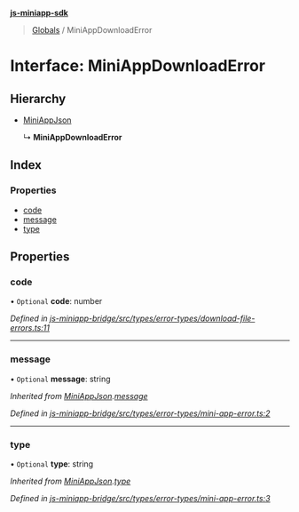 **[js-miniapp-sdk](../README.md)**

> [Globals](../README.md) / MiniAppDownloadError

# Interface: MiniAppDownloadError

## Hierarchy

* [MiniAppJson](miniappjson.md)

  ↳ **MiniAppDownloadError**

## Index

### Properties

* [code](miniappdownloaderror.md#code)
* [message](miniappdownloaderror.md#message)
* [type](miniappdownloaderror.md#type)

## Properties

### code

• `Optional` **code**: number

*Defined in [js-miniapp-bridge/src/types/error-types/download-file-errors.ts:11](https://github.com/rakutentech/js-miniapp/blob/e6e9208/js-miniapp-bridge/src/types/error-types/download-file-errors.ts#L11)*

___

### message

• `Optional` **message**: string

*Inherited from [MiniAppJson](miniappjson.md).[message](miniappjson.md#message)*

*Defined in [js-miniapp-bridge/src/types/error-types/mini-app-error.ts:2](https://github.com/rakutentech/js-miniapp/blob/e6e9208/js-miniapp-bridge/src/types/error-types/mini-app-error.ts#L2)*

___

### type

• `Optional` **type**: string

*Inherited from [MiniAppJson](miniappjson.md).[type](miniappjson.md#type)*

*Defined in [js-miniapp-bridge/src/types/error-types/mini-app-error.ts:3](https://github.com/rakutentech/js-miniapp/blob/e6e9208/js-miniapp-bridge/src/types/error-types/mini-app-error.ts#L3)*
